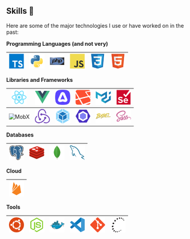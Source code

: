 ## Skills :muscle:
Here are some of the major technologies I use or have worked on in the past:

**Programming Languages (and not very)**

<img title="TypeScript" alt="TypeScript" width="40" src="https://raw.githubusercontent.com/devicons/devicon/master/icons/typescript/typescript-original.svg"/>|<img title="Python" alt="Python" width="40px" src="https://raw.githubusercontent.com/devicons/devicon/master/icons/python/python-original.svg" />|<img alt="PHP" title="PHP" width="40px" src="https://raw.githubusercontent.com/devicons/devicon/master/icons/php/php-original.svg">|<img alt="JS" title="JavaScript" width="40px" src="https://raw.githubusercontent.com/devicons/devicon/master/icons/javascript/javascript-original.svg">|<img title="CSS3" alt="CSS" width="40" src="https://raw.githubusercontent.com/devicons/devicon/master/icons/css3/css3-original.svg"/>|<img title="HTML5" alt="HTML" width="40" src="https://raw.githubusercontent.com/devicons/devicon/master/icons/html5/html5-original.svg"/>
|--|--|--|--|--|--|

**Libraries and Frameworks**

<img title="React" alt="React" width="40" src="https://raw.githubusercontent.com/devicons/devicon/master/icons/react/react-original.svg"/>|<img title="VueJS" alt="VueJS" width="40" src="https://raw.githubusercontent.com/devicons/devicon/master/icons/vuejs/vuejs-original.svg"/>|<img title="AdonisJS" alt="AdonisJS" width="40" src="https://raw.githubusercontent.com/devicons/devicon/master/icons/adonisjs/adonisjs-original.svg"/>|<img title="Laravel" alt="Laravel" width="40" src="https://raw.githubusercontent.com/devicons/devicon/master/icons/laravel/laravel-plain.svg"/>|<img title="Material UI" alt="Material UI" width="40" src="https://raw.githubusercontent.com/devicons/devicon/master/icons/materialui/materialui-original.svg"/>|<img title="Selenium" alt="Selenium" width="40px" src="https://raw.githubusercontent.com/devicons/devicon/master/icons/selenium/selenium-original.svg">
|--|--|--|--|--|--|
<img title="MobX" alt="MobX" width="40" src="https://mobx.js.org/img/mobx.png"/>|<img title="Redux" alt="Redux" width="40" src="https://raw.githubusercontent.com/devicons/devicon/master/icons/redux/redux-original.svg"/>|<img title="Webpack" alt="Webpack" width="40" src="https://raw.githubusercontent.com/devicons/devicon/master/icons/webpack/webpack-original.svg"/>|<img title="ESLint" alt="ESLint" width="40" src="https://raw.githubusercontent.com/devicons/devicon/master/icons/eslint/eslint-original.svg"/>|<img title="Babel" alt="Babel" width="40" src="https://raw.githubusercontent.com/devicons/devicon/master/icons/babel/babel-original.svg"/>|<img title="Sass" alt="Sass" width="40" src="https://raw.githubusercontent.com/devicons/devicon/master/icons/sass/sass-original.svg"/>

**Databases**

<img title="PostgreSQL"  alt="PostgreSQL" width="40" height="40" src="https://raw.githubusercontent.com/devicons/devicon/master/icons/postgresql/postgresql-original.svg"/>|<img title="Redis" alt="Redis" width="40px" src="https://raw.githubusercontent.com/devicons/devicon/master/icons/redis/redis-original.svg">|<img title="MongoDB" alt="MongoDB" width="40px" src="https://raw.githubusercontent.com/devicons/devicon/master/icons/mongodb/mongodb-original.svg">|<img title="MySQL"  alt="MySQL" width="40" height="40" src="https://raw.githubusercontent.com/devicons/devicon/master/icons/mysql/mysql-original.svg"/>
|--|--|--|--|

**Cloud**

<img title="Firebase" alt="Firebase" width="40" height="40" src="https://raw.githubusercontent.com/devicons/devicon/master/icons/firebase/firebase-plain.svg"/>|
|--|

**Tools**

<img title="Ubuntu" alt="Ubuntu" width="40px" src="https://raw.githubusercontent.com/github/explore/master/topics/ubuntu/ubuntu.png">|<img title="NodeJS" alt="NodeJS" width="40" height="40" src="https://raw.githubusercontent.com/devicons/devicon/master/icons/nodejs/nodejs-original.svg"/>|<img title="Docker" alt="Docker" width="40px" src="https://raw.githubusercontent.com/devicons/devicon/master/icons/docker/docker-original.svg">|<img title="VSCode" alt="Visual Studio Code" width="40px" src="https://raw.githubusercontent.com/devicons/devicon/master/icons/vscode/vscode-original.svg">|<img title="Git" alt="Git" width="40px" src="https://raw.githubusercontent.com/devicons/devicon/master/icons/git/git-original.svg">|<img title="SSH" alt="SSH" width="40px" src="https://raw.githubusercontent.com/devicons/devicon/master/icons/ssh/ssh-original.svg">
|--|--|--|--|--|--|

<!--
**e-astapkovich/e-astapkovich** is a ✨ _special_ ✨ repository because its `README.md` (this file) appears on your GitHub profile.

Here are some ideas to get you started:

- 🔭 I’m currently working on ...
- 🌱 I’m currently learning ...
- 👯 I’m looking to collaborate on ...
- 🤔 I’m looking for help with ...
- 💬 Ask me about ...
- 📫 How to reach me: ...
- 😄 Pronouns: ...
- ⚡ Fun fact: ...
-->
